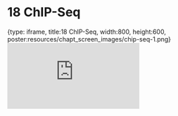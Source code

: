 # 18 ChIP-Seq
 
{type: iframe, title:18 ChIP-Seq, width:800, height:600, poster:resources/chapt_screen_images/chip-seq-1.png}
![](https://hutchdatascience.org/Choosing_Genomics_Tools/chip-seq-1.html)
 

 
